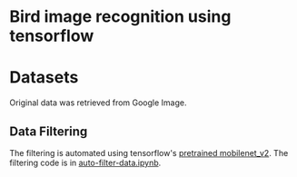 # Bird image recognition using tensorflow

# Datasets

Original data was retrieved from Google Image.

## Data Filtering

The filtering is automated using tensorflow's [pretrained mobilenet\_v2](https://tfhub.dev/google/openimages_v4/ssd/mobilenet_v2/1).
The filtering code is in [auto-filter-data.ipynb](auto-filter-data.ipynb).
